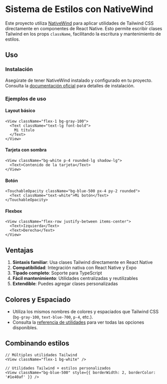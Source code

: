# Sistema de Estilos con NativeWind

Este proyecto utiliza [NativeWind](https://www.nativewind.dev/) para aplicar utilidades de Tailwind CSS directamente en componentes de React Native. Esto permite escribir clases Tailwind en los props `className`, facilitando la escritura y mantenimiento de estilos.

## Uso

### Instalación

Asegúrate de tener NativeWind instalado y configurado en tu proyecto. Consulta la [documentación oficial](https://www.nativewind.dev/quick-starts/expo) para detalles de instalación.

### Ejemplos de uso

#### Layout básico
```tsx
<View className="flex-1 bg-gray-100">
  <Text className="text-lg font-bold">
    Mi título
  </Text>
</View>
```

#### Tarjeta con sombra
```tsx
<View className="bg-white p-4 rounded-lg shadow-lg">
  <Text>Contenido de la tarjeta</Text>
</View>
```

#### Botón
```tsx
<TouchableOpacity className="bg-blue-500 px-4 py-2 rounded">
  <Text className="text-white">Mi botón</Text>
</TouchableOpacity>
```

#### Flexbox
```tsx
<View className="flex-row justify-between items-center">
  <Text>Izquierda</Text>
  <Text>Derecha</Text>
</View>
```

## Ventajas

1. **Sintaxis familiar**: Usa clases Tailwind directamente en React Native
2. **Compatibilidad**: Integración nativa con React Native y Expo
3. **Tipado completo**: Soporte para TypeScript
4. **Fácil mantenimiento**: Utilidades centralizadas y reutilizables
5. **Extendible**: Puedes agregar clases personalizadas

## Colores y Espaciado

- Utiliza los mismos nombres de colores y espaciados que Tailwind CSS (`bg-gray-100`, `text-blue-700`, `p-4`, etc.).
- Consulta la [referencia de utilidades](https://www.nativewind.dev/docs/utilities) para ver todas las opciones disponibles.

## Combinando estilos

```tsx
// Múltiples utilidades Tailwind
<View className="flex-1 bg-white" />

// Utilidades Tailwind + estilos personalizados
<View className="bg-blue-500" style={{ borderWidth: 2, borderColor: '#1e40af' }} />
```
